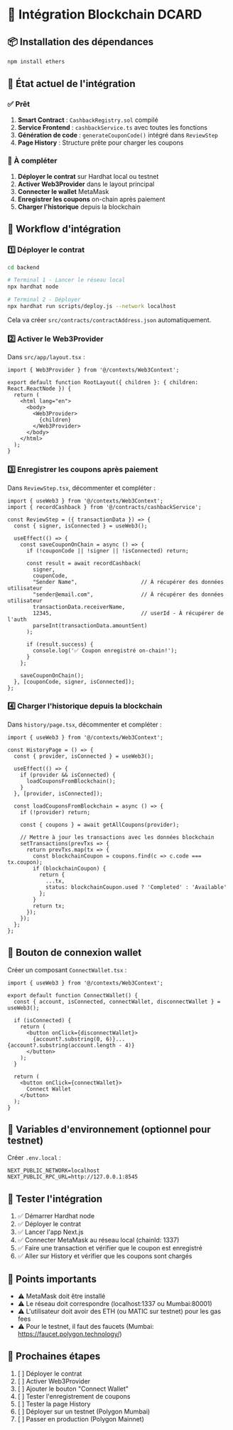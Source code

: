 # 🔗 Intégration Blockchain DCARD

## 📦 Installation des dépendances

```bash
npm install ethers
```

## 🎯 État actuel de l'intégration

### ✅ Prêt
1. **Smart Contract** : `CashbackRegistry.sol` compilé
2. **Service Frontend** : `cashbackService.ts` avec toutes les fonctions
3. **Génération de code** : `generateCouponCode()` intégré dans `ReviewStep`
4. **Page History** : Structure prête pour charger les coupons

### 🚧 À compléter

1. **Déployer le contrat** sur Hardhat local ou testnet
2. **Activer Web3Provider** dans le layout principal
3. **Connecter le wallet** MetaMask
4. **Enregistrer les coupons** on-chain après paiement
5. **Charger l'historique** depuis la blockchain

## 🚀 Workflow d'intégration

### 1️⃣ Déployer le contrat

```bash
cd backend

# Terminal 1 - Lancer le réseau local
npx hardhat node

# Terminal 2 - Déployer
npx hardhat run scripts/deploy.js --network localhost
```

Cela va créer `src/contracts/contractAddress.json` automatiquement.

### 2️⃣ Activer le Web3Provider

Dans `src/app/layout.tsx` :

```tsx
import { Web3Provider } from '@/contexts/Web3Context';

export default function RootLayout({ children }: { children: React.ReactNode }) {
  return (
    <html lang="en">
      <body>
        <Web3Provider>
          {children}
        </Web3Provider>
      </body>
    </html>
  );
}
```

### 3️⃣ Enregistrer les coupons après paiement

Dans `ReviewStep.tsx`, décommenter et compléter :

```tsx
import { useWeb3 } from '@/contexts/Web3Context';
import { recordCashback } from '@/contracts/cashbackService';

const ReviewStep = ({ transactionData }) => {
  const { signer, isConnected } = useWeb3();
  
  useEffect(() => {
    const saveCouponOnChain = async () => {
      if (!couponCode || !signer || !isConnected) return;
      
      const result = await recordCashback(
        signer,
        couponCode,
        "Sender Name",                    // À récupérer des données utilisateur
        "sender@email.com",               // À récupérer des données utilisateur
        transactionData.receiverName,
        12345,                            // userId - À récupérer de l'auth
        parseInt(transactionData.amountSent)
      );
      
      if (result.success) {
        console.log('✅ Coupon enregistré on-chain!');
      }
    };
    
    saveCouponOnChain();
  }, [couponCode, signer, isConnected]);
};
```

### 4️⃣ Charger l'historique depuis la blockchain

Dans `history/page.tsx`, décommenter et compléter :

```tsx
import { useWeb3 } from '@/contexts/Web3Context';

const HistoryPage = () => {
  const { provider, isConnected } = useWeb3();
  
  useEffect(() => {
    if (provider && isConnected) {
      loadCouponsFromBlockchain();
    }
  }, [provider, isConnected]);
  
  const loadCouponsFromBlockchain = async () => {
    if (!provider) return;
    
    const { coupons } = await getAllCoupons(provider);
    
    // Mettre à jour les transactions avec les données blockchain
    setTransactions(prevTxs => {
      return prevTxs.map(tx => {
        const blockchainCoupon = coupons.find(c => c.code === tx.coupon);
        if (blockchainCoupon) {
          return { 
            ...tx, 
            status: blockchainCoupon.used ? 'Completed' : 'Available' 
          };
        }
        return tx;
      });
    });
  };
};
```

## 🔑 Bouton de connexion wallet

Créer un composant `ConnectWallet.tsx` :

```tsx
import { useWeb3 } from '@/contexts/Web3Context';

export default function ConnectWallet() {
  const { account, isConnected, connectWallet, disconnectWallet } = useWeb3();
  
  if (isConnected) {
    return (
      <button onClick={disconnectWallet}>
        {account?.substring(0, 6)}...{account?.substring(account.length - 4)}
      </button>
    );
  }
  
  return (
    <button onClick={connectWallet}>
      Connect Wallet
    </button>
  );
}
```

## 📝 Variables d'environnement (optionnel pour testnet)

Créer `.env.local` :

```env
NEXT_PUBLIC_NETWORK=localhost
NEXT_PUBLIC_RPC_URL=http://127.0.0.1:8545
```

## 🧪 Tester l'intégration

1. ✅ Démarrer Hardhat node
2. ✅ Déployer le contrat
3. ✅ Lancer l'app Next.js
4. ✅ Connecter MetaMask au réseau local (chainId: 1337)
5. ✅ Faire une transaction et vérifier que le coupon est enregistré
6. ✅ Aller sur History et vérifier que les coupons sont chargés

## 🚨 Points importants

- ⚠️ MetaMask doit être installé
- ⚠️ Le réseau doit correspondre (localhost:1337 ou Mumbai:80001)
- ⚠️ L'utilisateur doit avoir des ETH (ou MATIC sur testnet) pour les gas fees
- ⚠️ Pour le testnet, il faut des faucets (Mumbai: https://faucet.polygon.technology/)

## 🔄 Prochaines étapes

1. [ ] Déployer le contrat
2. [ ] Activer Web3Provider
3. [ ] Ajouter le bouton "Connect Wallet"
4. [ ] Tester l'enregistrement de coupons
5. [ ] Tester la page History
6. [ ] Déployer sur un testnet (Polygon Mumbai)
7. [ ] Passer en production (Polygon Mainnet)


